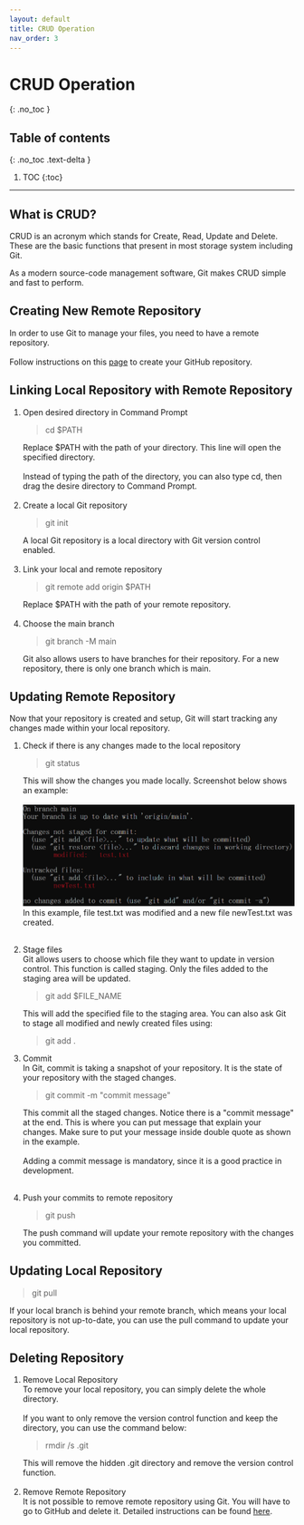 ```yaml
---
layout: default
title: CRUD Operation
nav_order: 3
---
```


# CRUD Operation
{: .no_toc }

## Table of contents
{: .no_toc .text-delta }

1. TOC
{:toc}

---

## What is CRUD?
CRUD is an acronym which stands for Create, Read, Update and Delete. These are the basic functions that present in most storage system including Git.

As a modern source-code management software, Git makes CRUD simple and fast to perform.

## Creating New Remote Repository
In order to use Git to manage your files, you need to have a remote repository.<br><br>
Follow instructions on this [page](https://docs.github.com/en/get-started/quickstart/create-a-repo) to create your GitHub repository.

## Linking Local Repository with Remote Repository
1. Open desired directory in Command Prompt
   >cd $PATH
   >  
   Replace $PATH with the path of your directory. This line will open the specified directory.<br><br>
   Instead of typing the path of the directory, you can also type cd, then drag the desire directory to Command Prompt.<br><br>
2. Create a local Git repository
   >git init
   > 
   A local Git repository is a local directory with Git version control enabled.<br><br>
3. Link your local and remote repository
   >git remote add origin $PATH
   > 
   Replace $PATH with the path of your remote repository.<br><br>
4. Choose the main branch
   >git branch -M main
   >
   Git also allows users to have branches for their repository. For a new repository, there is only one branch which is main.

## Updating Remote Repository
Now that your repository is created and setup, Git will start tracking any changes made within your local repository.<br>
1. Check if there is any changes made to the local repository
   >git status
   >
   This will show the changes you made locally. Screenshot below shows an example:<br><br>
   ![img.png](img.png)
   In this example, file test.txt was modified and a new file newTest.txt was created.<br><br>
2. Stage files<br>
   Git allows users to choose which file they want to update in version control. This function is called staging. Only the files added to the staging area will be updated.
   >git add $FILE_NAME
   > 
   This will add the specified file to the staging area.
   You can also ask Git to stage all modified and newly created files using:
   >git add .
   >
3. Commit<br>
   In Git, commit is taking a snapshot of your repository. It is the state of your repository with the staged changes.
   >git commit -m "commit message"
   > 
   This commit all the staged changes. Notice there is a "commit message" at the end. This is where you can put message that explain your changes. Make sure to put your message inside double quote as shown in the example.<br><br>
   Adding a commit message is mandatory, since it is a good practice in development.<br><br>
   
4. Push your commits to remote repository
   >git push
   >
   The push command will update your remote repository with the changes you committed.
   
## Updating Local Repository
>git pull
> 
If your local branch is behind your remote branch, which means your local repository is not up-to-date, you can use the pull command to update your local repository.


## Deleting Repository
1. Remove Local Repository<br>
   To remove your local repository, you can simply delete the whole directory.<br><br>
   If you want to only remove the version control function and keep the directory, you can use the command below:
   >rmdir /s .git
   > 
   This will remove the hidden .git directory and remove the version control function.<br><br>
2. Remove Remote Repository<br>
   It is not possible to remove remote repository using Git. You will have to go to GitHub and delete it. Detailed instructions can be found [here](https://docs.github.com/en/repositories/creating-and-managing-repositories/deleting-a-repository).

